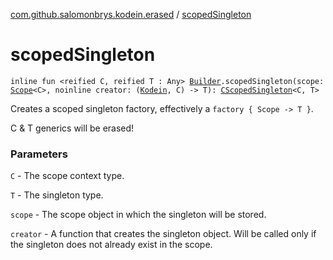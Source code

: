 [com.github.salomonbrys.kodein.erased](index.md) / [scopedSingleton](.)

# scopedSingleton

`inline fun <reified C, reified T : Any> `[`Builder`](../com.github.salomonbrys.kodein/-kodein/-builder/index.md)`.scopedSingleton(scope: `[`Scope`](../com.github.salomonbrys.kodein/-scope/index.md)`<C>, noinline creator: (`[`Kodein`](../com.github.salomonbrys.kodein/-kodein/index.md)`, C) -> T): `[`CScopedSingleton`](../com.github.salomonbrys.kodein/-c-scoped-singleton/index.md)`<C, T>`

Creates a scoped singleton factory, effectively a `factory { Scope -> T }`.

C &amp; T generics will be erased!

### Parameters

`C` - The scope context type.

`T` - The singleton type.

`scope` - The scope object in which the singleton will be stored.

`creator` - A function that creates the singleton object. Will be called only if the singleton does not already exist in the scope.
